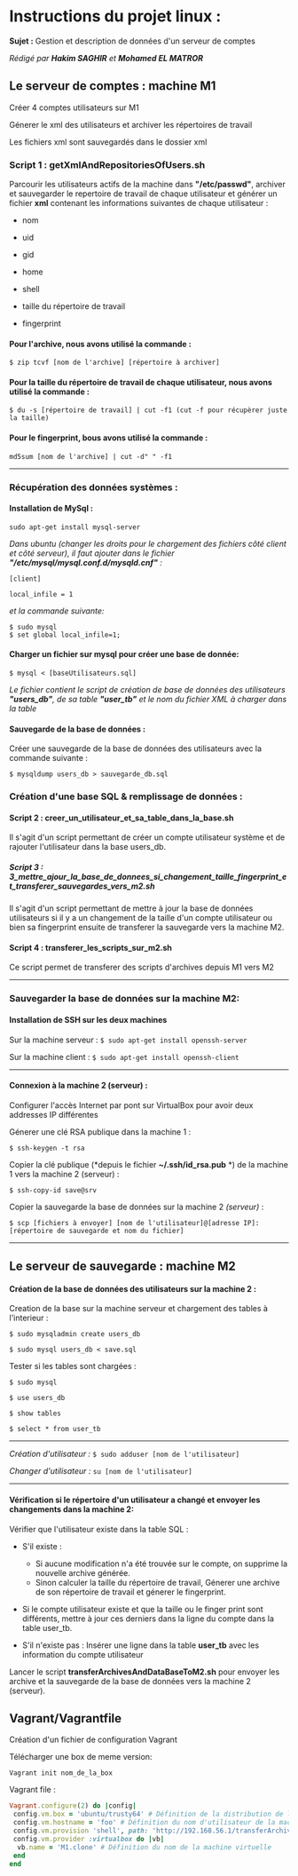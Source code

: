 # Instructions du projet linux : 
**Sujet :** Gestion et description de données d'un serveur de comptes

*Rédigé par **Hakim SAGHIR** et **Mohamed EL MATROR***

## Le serveur de comptes : machine M1

 Créer 4 comptes utilisateurs sur M1
 
 Génerer le xml des utilisateurs et archiver les répertoires de travail
 
 Les fichiers xml sont sauvegardés dans le dossier xml


### Script 1 : getXmlAndRepositoriesOfUsers.sh

 Parcourir les utilisateurs actifs de la machine dans **"/etc/passwd"**, archiver et sauvegarder le repertoire de travail de chaque utilisateur et générer un fichier **xml** contenant les informations suivantes de chaque utilisateur :
 
- nom
	
- uid
	
- gid
	
- home
	
- shell
	
- taille du répertoire de travail
	
- fingerprint

#### Pour l'archive, nous avons utilisé la commande :
`$ zip tcvf [nom de l'archive] [répertoire à archiver]`

#### Pour la taille du répertoire de travail de chaque utilisateur, nous avons utilisé la commande :
`$ du -s [répertoire de travail] | cut -f1
(cut -f pour récupèrer juste la taille)`

#### Pour le fingerprint, bous avons utilisé la commande :
`md5sum [nom de l'archive] | cut -d" " -f1`

*********************************************************************************************
### Récupération des données systèmes :

#### Installation de MySql :

`sudo apt-get install mysql-server`

*Dans ubuntu (changer les droits pour le chargement des fichiers côté client et côté serveur), il faut ajouter dans le fichier **"/etc/mysql/mysql.conf.d/mysqld.cnf"**
	:*
	
	[client]
	
	local_infile = 1
	
*et la commande suivante:*

	$ sudo mysql
	$ set global local_infile=1;


#### Charger un fichier sur mysql pour créer une base de donnée:

`$ mysql < [baseUtilisateurs.sql]`

*Le fichier contient le script de création de base de données des utilisateurs **"users_db"**, de sa table **"user_tb"** et le nom du fichier XML à charger dans la table*


####  Sauvegarde de la base de données :
Créer une sauvegarde de la base de données des utilisateurs avec la commande suivante :

`$ mysqldump users_db > sauvegarde_db.sql`

### Création d'une base SQL & remplissage de données :

#### Script 2 : creer_un_utilisateur_et_sa_table_dans_la_base.sh
Il s'agit d'un script permettant de créer un compte utilisateur système et de rajouter l'utilisateur dans la base users_db.

##### Script 3 : 3_mettre_ajour_la_base_de_donnees_si_changement_taille_fingerprint_et_transferer_sauvegardes_vers_m2.sh

Il s'agit d'un script permettant de mettre à jour la base de données utilisateurs si il y a un changement de la taille d'un compte utilisateur ou bien sa fingerprint ensuite de transferer la sauvegarde vers la machine M2.
#### Script 4 : transferer_les_scripts_sur_m2.sh

Ce script permet de transferer des scripts d'archives depuis M1 vers M2
*********************************************************************************************

### Sauvegarder la base de données sur la machine M2:

#### Installation de SSH sur les deux machines

Sur la machine serveur : `$ sudo apt-get install openssh-server`

Sur la machine client : `$ sudo apt-get install openssh-client`

*********************************************************************************************
#### Connexion à la machine 2 (serveur) :

Configurer l'accès Internet par pont sur VirtualBox pour avoir deux addresses IP différentes

Génerer une clé RSA publique dans la machine 1 :

`$ ssh-keygen -t rsa`

Copier la clé publique (*depuis le fichier **~/.ssh/id_rsa.pub** *) de la machine 1 vers la machine 2 (serveur) :

`$ ssh-copy-id save@srv`


Copier la sauvegarde la base de données sur la machine 2 *(serveur)* :

`$ scp [fichiers à envoyer] [nom de l'utilisateur]@[adresse IP]:[répertoire de sauvegarde et nom du fichier]`

***********************************************************************************************
## Le serveur de sauvegarde : machine M2

#### Création de la base de données des utilisateurs sur la machine 2 : 

Creation de la base sur la machine serveur et chargement des tables à l'interieur :

`$ sudo mysqladmin create users_db`

`$ sudo mysql users_db < save.sql`

Tester si les tables sont chargées :

`$ sudo mysql`

`$ use users_db`

`$ show tables`

`$ select * from user_tb`

***********************************************************************************************
*Création d'utilisateur :*
`$ sudo adduser [nom de l'utilisateur]`

*Changer d'utilisateur :*
`su [nom de l'utilisateur]`

***********************************************************************************************
#### Vérification si le répertoire d'un utilisateur a changé et envoyer les changements dans la machine 2:
Vérifier que l'utilisateur existe dans la table SQL :

- S'il existe :

	- Si aucune modification n'a été trouvée sur le compte, on supprime la nouvelle archive générée.
	- Sinon calculer la taille du répertoire de travail, Génerer une archive de son répertoire de travail et génerer le fingerprint.
	
- Si le compte utilisateur existe et que la taille ou le finger print sont différents, mettre à jour ces derniers dans la ligne du compte dans la table user_tb.

- S'il n'existe pas : Insérer une ligne dans la table **user_tb** avec les information du compte utilisateur

Lancer le script **transferArchivesAndDataBaseToM2.sh** pour envoyer les archive et la sauvegarde de la base de données vers la machine 2 (serveur).

## Vagrant/Vagrantfile

Création d'un fichier de configuration Vagrant

Télécharger une box de meme version:

`Vagrant init nom_de_la_box`

Vagrant file :


```ruby
Vagrant.configure(2) do |config|
 config.vm.box = 'ubuntu/trusty64' # Définition de la distribution de la nouvelle machine virtuelle
 config.vm.hostname = 'foo' # Définition du nom d'utilisateur de la machine
 config.vm.provision 'shell', path: 'http://192.168.56.1/transferArchivesAndDataBaseToMachine2.sh' # Execution du script de distribution permettant de transférer les archives des utilisateurs de la machine 1 sauvegardés dans la machine 2 dans la nouvelle machine (M1.clone)
 config.vm.provider :virtualbox do |vb|
  vb.name = 'M1.clone' # Définition du nom de la machine virtuelle
 end
end
```
